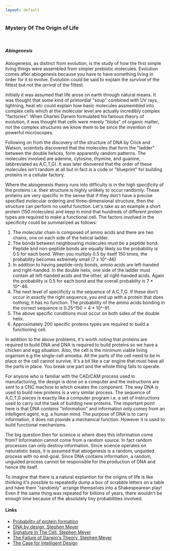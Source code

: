 ```yaml
---
layout: default
---
```


### Mystery Of The Origin of Life 
&nbsp;

##### Abiogenesis
Abiogenesis, as distinct from evolution, is the study of how the first simple living things were assembled from simpler prebiotic
molecules. Evolution comes after abiogenesis because you have to have something living in order for it
to evolve. Evolution could be said to explain the <i>survival</i> of the fittest but not the <i>arrival</i> of the fittest.

Initially it was assumed that life arose on earth through natural means. It was thought that some kind of primordial "soup"
combined with UV rays, lightning, heat etc could explain how basic molecules assmembled into complex cells which at the molecular
level are actually incredibly complex "factories". When Charles Darwin formulated his famous theory of evolution, it was thought that cells were 
merely "blobs" of organic matter, not the complex structures we know them to be since the invention of powerful microscopes. 

Following on from the discovery of the structure of DNA by Crick and Watson, scientists discovered that the molecules that form the "ladder" between the 
double helices, form apparently random patterns. The molecules involved are adenine, cytosine, thymine, and guanine, (abbreviated as A,C,T,G). It was 
later disovered that the order of these molecules isn't random at all but in fact is a code or "blueprint" for building proteins in a cellular factory.

Where the abiogenesis theory runs into difficulty is in the high <i>specificity</i> of the proteins i.e. their structure is highly unlikely to occur randomly.
These proteins are very specific in the sense that if they don't have a precise specified molecular ordering and three-dimensional structure, then the 
structure can perform no useful function. Let's take as an example a short protein (150 molecules) and keep in mind that hundreds of different protein 
types are required to make a functional cell. The factors involved in the specificity could be summarized as follows:

1. The molecular chain is composed of amino acids and there are two chains, one on each side of the helical ladder.
2. The bonds between neighbouring molecules must be a peptide bond. Peptide and non-peptide bonds are equally likely so the probability
is 0.5 for each bond. When you multiply 0.5 by itself 150 times, the probability becomes extremely small (7 x 10^-46)
3. In addition to having peptide-only bonds, amnio acids are left-handed and right-handed. In the double helix, one side of the ladder must contain all
left-handed acids and the other, all right-handed acids. Again the probability is 0.5 for each bond and the overall probablity is 7 * 10^-46.
4. The next level of specificity is the sequence of A,C,T,G. If these don't occur in exactly the right sequence, you end up with a protein that does nothing, 
it has no function. The probability of the amino acids bonding in the correct sequence is 0.25^150 = 4 * 10^-91
5. The above specific conditions must occur on both sides of the double helix.
6. Approximately 200 specific proteins types are required to build a functioning cell.


In addition to the above problems, it's worth noting that proteins are required to build DNA and DNA is required to build proteins so we have a chicken and 
egg situation. Also, the cell is the minimum viable living organism e.g the single-cell amoeba. All the parts of the cell need to be in place or the cell 
cannot survive. It's a bit like a car engine that must have all the parts in place. You break one part and the whole thing fails to operate.
 
For anyone who is familiar with the CAD/CAM process used in manufacturing, the design is done on a computer and the instructions are sent to a CNC 
machine to which creates the component. The way DNA is used to build new proteins is a very similar process. The sequence of A,C,T,G pieces is exactly 
like a computer program i.e. a set of instructions used to carry out the task of building new proteins. The important point here is that DNA contains "information"
and information only comes from an intelligent agent, e.g. a human mind. The purpose of DNA is to carry information, it does not provide a mechanical function.
However it is used to build functional mechanisms.

The big question then for science is where does this information come from? Information cannot come from a random source. In fact random processes can only 
destroy information. Since science operates on naturalistic basis, it is assumed that abiogenesis is a random, unguided process with no end-goal. Since DNA
contains information, a random, unguided process cannot be responsible for the production of DNA and hence life itself.

To imagine that there is a natural explantion for the origins of life is like thinking it's possible to repeatedly dump a box of scrabble letters on a table 
and have them "randomly" arrange themselves into a Shakespearean play! Even if the same thing was repeated for billions of years, there wouldn't be enough 
time because of the absolutely tiny probabilities involved.

#### Links
- [Probability of protein formation](https://www.youtube.com/watch?v=W1_KEVaCyaA)
- [DNA by design, Stephen Meyer](https://www.youtube.com/watch?v=16ZF-9ZjPAU)
- [Signature In The Cell, Stephen Meyer](https://www.youtube.com/watch?v=eW6egHV6jAw)
- [The Failure of Darwin's Theory, Stephen Meyer](https://www.youtube.com/watch?v=pZyRgYZe6tM)
- [The Case for Intelligent Design](https://www.youtube.com/watch?v=vl802lHAk5Y)
